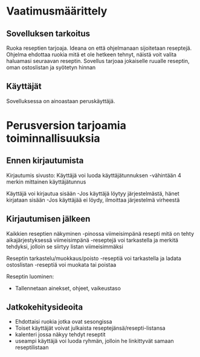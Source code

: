 # Vaatimusmäärittely

## Sovelluksen tarkoitus
Ruoka reseptien tarjoaja. Ideana on että ohjelmanaan sijoitetaan reseptejä. Ohjelma ehdottaa ruokia mitä et ole hetkeen tehnyt, näistä voit valita haluamasi seuraavan reseptin. Sovellus tarjoaa jokaiselle ruualle reseptin, oman ostoslistan ja syötetyn hinnan

## Käyttäjät
Sovelluksessa on ainoastaan peruskäyttäjä.

# Perusversion tarjoamia toiminnallisuuksia
## Ennen kirjautumista
Kirjautumis sivusto:
Käyttäjä voi luoda käyttäjätunnuksen
-vähintään 4 merkin mittainen käyttäjätunnus

Käyttäjä voi kirjautua sisään
-Jos käyttäjä löytyy järjestelmästä, hänet kirjataan sisään
-Jos käyttäjää ei löydy, ilmoittaa järjestelmä virheestä

## Kirjautumisen jälkeen
Kaikkien reseptien näkyminen
-pinossa viimeisimpänä resepti mitä on tehty aikajärjestyksessä viimeisimpänä
-reseptejä voi tarkastella ja merkitä tehdyksi, jolloin se siirtyy listan viimeisimmäksi

Reseptin tarkastelu/muokkaus/poisto
-reseptiä voi tarkastella ja ladata ostoslistan
-reseptiä voi muokata tai poistaa

Reseptin luominen:
- Tallennetaan ainekset, ohjeet, vaikeustaso

## Jatkokehitysideoita
- Ehdottaisi ruokia jotka ovat sesongissa
- Toiset käyttäjät voivat julkaista reseptejänsä/resepti-listansa
- kalenteri jossa näkyy tehdyt reseptit
- useampi käyttäjä voi luoda ryhmän, jolloin he linkittyvät samaan reseptilistaan
